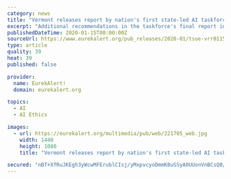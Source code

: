 ```yaml
---
category: news
title: "Vermont releases report by nation's first state-led AI taskforce"
excerpt: "Additional recommendations in the taskforce's final report include: Adoption of an AI code of ethics; Creation of incentives for the establishment of an AI industry in the state; Support for the responsible use of AI by agencies of state and local government; Enhancements to education and workforce development programs targeted to AI ..."
publishedDateTime: 2020-01-15T00:00:00Z
sourceUrl: https://www.eurekalert.org/pub_releases/2020-01/tsoe-vrr011520.php
type: article
quality: 39
heat: 39
published: false

provider:
  name: EurekAlert!
  domain: eurekalert.org

topics:
  - AI
  - AI Ethics

images:
  - url: https://eurekalert.org/multimedia/pub/web/221705_web.jpg
    width: 1440
    height: 1080
    title: "Vermont releases report by nation's first state-led AI taskforce"

secured: "nBT+XfRuJKEgh3yWcwMFErublCIsj/yMxpvcyoDmmK8uSSyA0UUonVnBCsQ0/FI4XavjmJb+L/d5CvbWhicLa8X6VGpX+/yk3x45ToFr0myj/LVHolZlVZ2SZxUbaA2X/G6YxhwgHPubB09r0iLstW83yohf/ieaF5/eNDXKEgQOwQ/57brXmsSM8lSwfC7u0jcreTL3s8ZMEc9PAvbqjOpxzaA7Lb9DJVkQ0kiIjABChbWqHs5LZJdSTgTyHt1bbUCASU5h6dUryp+ifBtTrAK4yV5cfCVlcS8VLuNmacs=;HWUl+OBI1cWqwkx9SeU2gA=="
---
```


